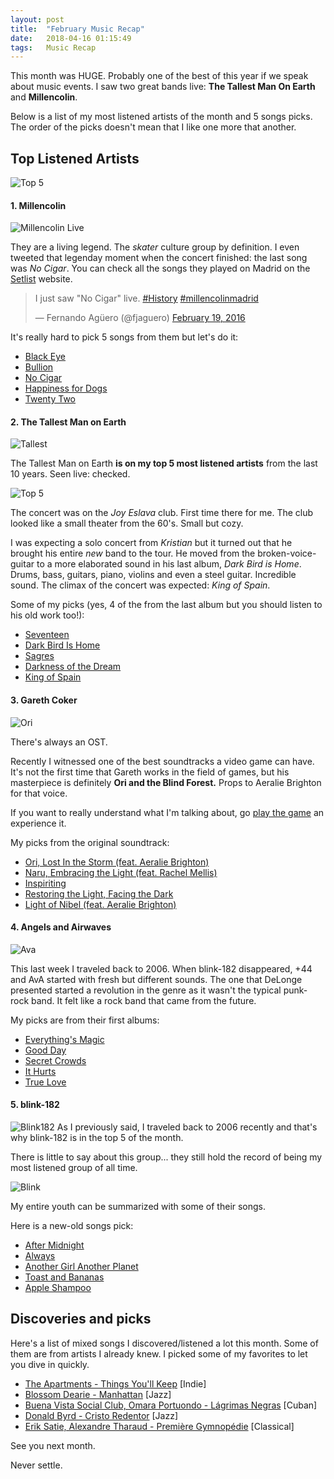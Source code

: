 ```yaml
---
layout: post
title:  "February Music Recap"
date:   2018-04-16 01:15:49
tags:   Music Recap
---
```


This month was HUGE. Probably one of the best of this year if we speak about music events. I saw two great bands live: **The Tallest Man On Earth** and **Millencolin**.

Below is a list of my most listened artists of the month and 5 songs picks. The order of the picks doesn't mean that I like one more that another.

## Top Listened Artists

![Top 5](/content/images/2016/02/Captura-de-pantalla-2016-02-29-a-las-21-34-13.png)

#### 1. Millencolin

![Millencolin Live](/content/images/2016/02/millencolin2.jpg)

They are a living legend. The _skater_ culture group by definition. I even tweeted that legenday moment when the concert finished: the last song was _No Cigar_. You can check all the songs they played on Madrid on the [Setlist](http://www.setlist.fm/setlist/millencolin/2016/penelope-madrid-spain-3f34d7f.html) website.

<blockquote class="twitter-tweet" data-lang="en"><p lang="en" dir="ltr">I just saw &quot;No Cigar&quot; live. <a href="https://twitter.com/hashtag/History?src=hash">#History</a> <a href="https://twitter.com/hashtag/millencolinmadrid?src=hash">#millencolinmadrid</a></p>&mdash; Fernando Agüero (@fjaguero) <a href="https://twitter.com/fjaguero/status/700804820953907200">February 19, 2016</a></blockquote>
<script async src="//platform.twitter.com/widgets.js" charset="utf-8"></script>
<p></p>

It's really hard to pick 5 songs from them but let's do it:

* [Black Eye](https://open.spotify.com/track/4pzwZoV0TGAByCLxlt2QCe)
* [Bullion](https://open.spotify.com/track/3gooDJFGBLgQO9OOmYeB7s)
* [No Cigar](https://open.spotify.com/track/3KLkRy9l3us98SIp6mmxkk)
* [Happiness for Dogs](https://open.spotify.com/track/5sSOSrmrxyiucqvoStb5oq)
* [Twenty Two](https://open.spotify.com/track/2xvDTagYO7g68Ap5dD77E1)

#### 2. The Tallest Man on Earth

![Tallest](/content/images/2016/02/tallest.jpg)

The Tallest Man on Earth **is on my top 5 most listened artists** from the last 10 years. Seen live: checked.

![Top 5](/content/images/2016/02/Captura-de-pantalla-2016-03-01-a-las-0-45-11.png)

The concert was on the *Joy Eslava* club. First time there for me. The club looked like a small theater from the 60's. Small but cozy. 

I was expecting a solo concert from *Kristian* but it turned out that he brought his entire _new_ band to the tour. He moved from the broken-voice-guitar to a more elaborated sound in his last album, _Dark Bird is Home_. Drums, bass, guitars, piano, violins and even a steel guitar. Incredible sound. The climax of the concert was expected: _King of Spain_.

Some of my picks (yes, 4 of the from the last album but you should listen to his old work too!):

* [Seventeen](https://open.spotify.com/track/1GJVeB5PXNt7MDdCzcSaX2)
* [Dark Bird Is Home](https://open.spotify.com/track/1nnbJ38IrwJQqV3qIOZYVR)
* [Sagres](https://open.spotify.com/track/6Gq0UPgMkDhyjj3zBkn9gU)
* [Darkness of the Dream](https://open.spotify.com/track/094cCpKByEKVze7f72wVX9)
* [King of Spain](https://open.spotify.com/track/3SXsoJxUF3C9XjZnGMZbXn)

#### 3. Gareth Coker

![Ori](/content/images/2016/02/ori.jpg)

There's always an OST.

Recently I witnessed one of the best soundtracks a video game can have. It's not the first time that Gareth works in the field of games, but his masterpiece is definitely **Ori and the Blind Forest.** Props to Aeralie Brighton for that voice.

If you want to really understand what I'm talking about, go [play the game](http://store.steampowered.com/app/261570/) an experience it.

My picks from the original soundtrack:

* [Ori, Lost In the Storm (feat. Aeralie Brighton)](https://open.spotify.com/track/1AvDDjLuwwC63X1xlRReCD)
* [Naru, Embracing the Light (feat. Rachel Mellis) ](https://open.spotify.com/track/3xi2OTo7NcuXeOAadk7Uy3)
* [Inspiriting](https://open.spotify.com/track/2zRITpQkUmaRwfIC2dsCIC)
* [Restoring the Light, Facing the Dark](https://open.spotify.com/track/06bhzoaKDYTkgMB6yzgRoy)
* [Light of Nibel (feat. Aeralie Brighton)](https://open.spotify.com/track/79aotvPXTlHbZ8MvoxhqAE) 

#### 4. Angels and Airwaves
![Ava](/content/images/2016/03/ava.jpg)

This last week I traveled back to 2006. When blink-182 disappeared, +44 and AvA started with fresh but different sounds. The one that DeLonge presented started a revolution in the genre as it wasn't the typical punk-rock band. It felt like a rock band that came from the future.

My picks are from their first albums:

* [Everything's Magic](https://open.spotify.com/track/4eC8Cq2Q6zIelJgF4nC2DK)
* [Good Day](https://open.spotify.com/track/4I9XyDNevIrsMlCLDiZOuR)
* [Secret Crowds](https://open.spotify.com/track/5tz7UrfFRduRbQgrn91B6Y) 
* [It Hurts](https://open.spotify.com/track/5TUAwxEDqA6f86jQjBOvNI)
* [True Love](https://open.spotify.com/track/6SzjXcc5UjmMP1Fzj15tYm)

#### 5. blink-182

![Blink182](/content/images/2016/03/blink2.jpg)
As I previously said, I traveled back to 2006 recently and that's why blink-182 is in the top 5 of the month.

There is little to say about this group... they still hold the record of being my most listened group of all time.

![Blink](/content/images/2016/02/Captura-de-pantalla-2016-03-01-a-las-0-50-12.png)

My entire youth can be summarized with some of their songs.

Here is a new-old songs pick:

* [After Midnight](https://open.spotify.com/track/29bWDkf8qtCmsvDWOW55CJ)
* [Always](https://open.spotify.com/track/3oGXMIlp5euFjubiybI7U9)
* [Another Girl Another Planet](https://open.spotify.com/track/2eTxMHqCNmIzAUSy5uVM8Q)
* [Toast and Bananas](https://open.spotify.com/track/1hQzYuAxSXPwuwiYYlyzMs)
* [Apple Shampoo](https://open.spotify.com/track/0fOPUc5IL3wJNvhbHNBex4)

## Discoveries and picks

Here's a list of mixed songs I discovered/listened a lot this month. Some of them are from artists I already knew. I picked some of my favorites to let you dive in quickly.

* [The Apartments - Things You'll Keep](https://open.spotify.com/track/0pI2bWzq0TYh2Ncw6kTOGH) [Indie]
* [Blossom Dearie - Manhattan](https://open.spotify.com/track/7KfZkxDUZJanPfVDY3aHe9) [Jazz]
* [Buena Vista Social Club, Omara Portuondo - Lágrimas Negras](https://open.spotify.com/track/4sMgb3Z3KUZV0rG99081DO) [Cuban]
* [Donald Byrd - Cristo Redentor](https://open.spotify.com/track/0Xfq6BeOHdzf16gk9y8a1P) [Jazz]
* [Erik Satie, Alexandre Tharaud - Première Gymnopédie](https://open.spotify.com/track/4jep6dMPP0z7HrN375InoL) [Classical]

See you next month.

Never settle.


